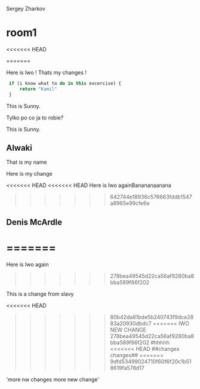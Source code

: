 Sergey Zharkov

# room1
<<<<<<< HEAD

=======

Here is Iwo ! Thats my changes !

```javascript
 if (i know what to do in this excercise) {
     return "Kamil"
 }
```

This is Sunny.

Tylko po co ja to robie?

This is Sunny.

## Alwaki

That is my name

Here is my change

<<<<<<< HEAD
<<<<<<< HEAD
Here is Iwo againBanananaanana
>>>>>>> 642744e18936c576663fddb1547a8965e99cfe6e







## Denis McArdle
=======
=======
Here is Iwo again
>>>>>>> 278bea49545d22ca56af9280ba8bba589f66f202

This is a change from slavy

<<<<<<< HEAD
>>>>>>> 80b42da81bde5b240743f9dce2883a20930dbdc7
=======
IWO NEW CHANGE
>>>>>>> 278bea49545d22ca56af9280ba8bba589f66f202
#hhhhh
<<<<<<< HEAD
##changes changes##
=======
>>>>>>> 9dfd53499024710f60f6f20c1b518619fa578d17

'more nw changes more new change'
